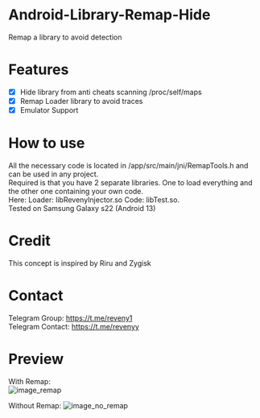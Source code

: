 # Android-Library-Remap-Hide
Remap a library to avoid detection

# Features
- [x] Hide library from anti cheats scanning /proc/self/maps
- [x] Remap Loader library to avoid traces
- [x] Emulator Support 

# How to use
All the necessary code is located in /app/src/main/jni/RemapTools.h and can be used in any project. <br>
Required is that you have 2 separate libraries. One to load everything and the other one containing your own code. <br>
Here: Loader: libRevenyInjector.so Code: libTest.so. <br>
Tested on Samsung Galaxy s22 (Android 13)

# Credit
This concept is inspired by Riru and Zygisk

# Contact
Telegram Group: https://t.me/reveny1 <br>
Telegram Contact: https://t.me/revenyy

# Preview
With Remap: <br>
![image_remap](https://github.com/reveny/Android-Library-Remap-Hide/assets/113244907/f99b92f8-8f48-4d50-9617-fba82a814c70)

Without Remap:
![image_no_remap](https://github.com/reveny/Android-Library-Remap-Hide/assets/113244907/24224ef0-c2e7-429e-8608-99ccd256bced)
